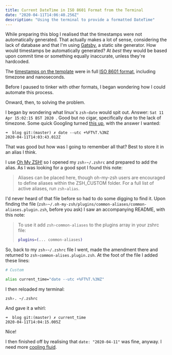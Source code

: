 ```yaml
---
title: Current DateTime in ISO 8601 Format from the Terminal
date: "2020-04-11T14:06:40.256Z"
description: "Using the terminal to provide a formatted DateTime"
---
```


While preparing this blog I realised that the timestamps were not automatically generated.
That actually makes a lot of sense, considering the lack of database and that I'm using [Gatsby](https://www.gatsbyjs.org/),
a static site generator. How would timestamps be automatically generated?
At _best_ they would be based upon commit time or something equally inaccurate, unless they're hardcoded.

The [timestamps on the template](https://github.com/gatsbyjs/gatsby-starter-blog/blob/master/content/blog/hello-world/index.md)
were in full [ISO 8601 format](https://www.iso.org/iso-8601-date-and-time-format.html),
including timezone and nanoseconds.

Before I paused to tinker with other formats, I began wondering how I could automate this process.

Onward, then, to solving the problem.

I began by wondering what linux's `zsh›date` would spit out. Answer: `Sat 11 Apr 15:02:15 BST 2020
`. Good but no cigar, specifically due to the lack of timezone.
Some quick Googling turned [this up](https://zxq9.com/archives/795),
with the answer I wanted:

```shell
➜  blog git:(master) ✗ date --utc +%FT%T.%3NZ
2020-04-11T14:03:43.012Z
```

That was good but how was I going to remember all that? Best to store it in an alias I think.

I use [Oh My ZSH!](https://ohmyz.sh/) so I opened my `zsh›~/.zshrc` and prepared to add the alias.
As I was looking for a good spot I found this note:

> Aliases can be placed here, though oh-my-zsh
> users are encouraged to define aliases within the ZSH_CUSTOM folder.
> For a full list of active aliases, run `zsh›alias`.

I'd never heard of that file before so had to do some digging to find it.
Upon finding the file
(`zsh›~/.oh-my-zsh/plugins/common-aliases/common-aliases.plugin.zsh`, before you ask)
I saw an accompanying README, with this note:

> To use it add `zsh›common-aliases` to the plugins array in your zshrc file:
>
> ```zsh
> plugins=(... common-aliases)
> ```

So, back to my `zsh›~/.zshrc` file I went, made the amendment there and returned to `zsh›common-alises.plugin.zsh`.
At the foot of the file I added these lines:

```zsh
# Custom

alias current_time="date --utc +%FT%T.%3NZ"
```

I then reloaded my terminal:

`zsh›. ~/.zshrc`

And gave it a whirl:

```shell
➜  blog git:(master) ✗ current_time
2020-04-11T14:04:15.005Z
```

Nice!

I then finished off by realising that `date: "2020-04-11"` was fine, anyway.
I need more [cooling fluid](https://podcastnotes.org/tim-ferris-show/savage/).
